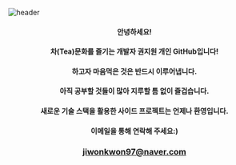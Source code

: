 <!--
- 🔭 I’m currently working on ...
- 👯 I’m looking to collaborate on ...
- 🤔 I’m looking for help with ...
- 💬 Ask me about ...
- 📫 How to reach me: ...
- 😄 Pronouns: ...
- ⚡ Fun fact: ...
 <img src=""/>
![]()
-->
![header](https://capsule-render.vercel.app/api?type=waving&color=auto&height=300&section=header&text=Hello,%20There!&fontSize=90&desc=This%20is%20jiwon%20kwon&descAlignY=70&descAlign=60)

<div align=center>

#### 안녕하세요!
#### 차(Tea)문화를 즐기는 개발자 권지원 개인 GitHub입니다!
#### 하고자 마음먹은 것은 반드시 이루어냅니다.
#### 아직 공부할 것들이 많아 지루할 틈 없이 즐겁습니다.
#### 새로운 기술 스택을 활용한 사이드 프로젝트는 언제나 환영입니다.
#### 이메일을 통해 연락해 주세요:)
###  jiwonkwon97@naver.com 

</div>
